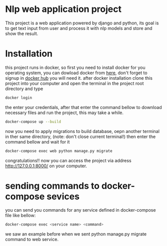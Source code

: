 # Nlp web application project

This project is a web application powered by django and python, its goal is to get text input from user and
process it with nlp models and store and show the result.

# Installation

this project runs in docker, so first you need to install docker for you operating system, you can dowload
docker from [here](https://docs.docker.com/get-docker/), don't forget to signup in [docker hub](https://hub.docker.com/)
you will need it.
after docker installation clone this project into your computer and open the terminal in the project root directory and
type

```bash
docker login
```
the enter your credentials, after that enter the command bellow to download necessary files and run the project, this may
take a while.

```bash
docker-compose up --build
```
now you need to apply migrations to build database, oepn another terminal in ther same directory, (note: don't close
current terminal!) then enter the command bellow and wait for it

```bash
docker-compose exec web python manage.py migrate
```

congratulations!!
now you can access the project via address http://127.0.0.1:8000/ on your computer.

# sending commands to docker-compose sevices

you can send you commands for any service defined in docker-compose file like bellow:

```bash
docker-compose exec <service name> <command>
```

we saw an example before when we sent python manage.py migrate command to web service.
